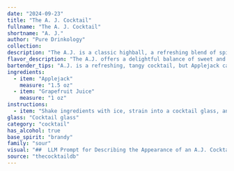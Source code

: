 ```yaml
---
date: "2024-09-23"
title: "The A. J. Cocktail"
fullname: "The A. J. Cocktail"
shortname: "A. J."
author: "Pure Drinkology"
collection:
description: "The A.J. is a classic highball, a refreshing blend of spirits and fruit juice.  Its origins likely lie in the early 20th century, born from the desire for simple yet invigorating drinks, mirroring the popularity of the Tom Collins and other fruit-forward cocktails of the era. "
flavor_description: "The A.J. offers a delightful balance of sweet and tart. The Applejack provides a warm, slightly spicy kick, while the grapefruit juice brings a vibrant citrus burst. Expect a refreshing, slightly bitter finish with hints of honey and apple notes. The cocktail is light and easy to drink, perfect for a sunny afternoon or a casual gathering. "
bartender_tips: "A.J. is a refreshing, tangy cocktail, but Applejack can be a bit strong.  Use good quality grapefruit juice for the best flavor, and consider adding a splash of simple syrup for a touch of sweetness if your customer prefers.  Chill your ingredients and glassware for a crisp and invigorating experience.  A gentle shake with ice will give it a nice chill, but be sure to strain to avoid any ice shards. "
ingredients:
  - item: "Applejack"
    measure: "1.5 oz"
  - item: "Grapefruit Juice"
    measure: "1 oz"
instructions:
  - item: "Shake ingredients with ice, strain into a cocktail glass, and serve."
glass: "Cocktail glass"
category: "cocktail"
has_alcohol: true
base_spirit: "brandy"
family: "sour"
visual: "##  LLM Prompt for Describing the Appearance of an A.J. Cocktail**Please describe the appearance of an A.J. cocktail, a drink made with Applejack and Grapefruit Juice.  Consider the following details:*** **Color:** What is the dominant color of the drink? Does it have any layers or gradients?* **Clarity:** Is the drink clear, cloudy, or opaque?* **Texture:** Is the drink smooth, frothy, or have any visible ingredients?* **Garnish:**  What kind of garnish might be used to enhance the visual appeal? How does the garnish interact with the drink itself?**Example Output:**The A.J. cocktail is a vibrant, sunset-colored drink with layers of pale orange grapefruit juice resting on a base of deep amber Applejack. The drink is clear and inviting, with the smooth, slightly oily texture of the Applejack visible through the grapefruit juice. It is typically garnished with a grapefruit wedge, which adds a pop of color and a hint of citrusy aroma. "
source: "thecocktaildb"
---
```


